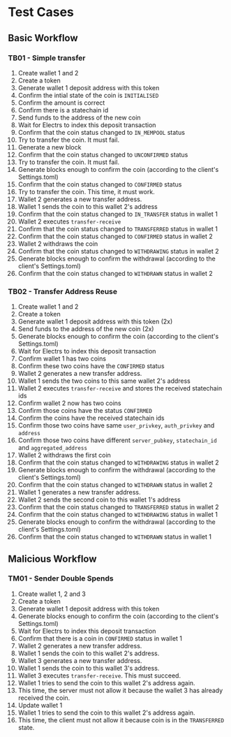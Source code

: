 # Test Cases

## Basic Workflow

### TB01 - Simple transfer

01. Create wallet 1 and 2
02. Create a token
03. Generate wallet 1 deposit address with this token
04. Confirm the intial state of the coin is `INITIALISED`
05. Confirm the amount is correct
06. Confirm there is a statechain id
07. Send funds to the address of the new coin
08. Wait for Electrs to index this deposit transaction
09. Confirm that the coin status changed to `IN_MEMPOOL` status
11. Try to transfer the coin. It must fail.
12. Generate a new block
13. Confirm that the coin status changed to `UNCONFIRMED` status
14. Try to transfer the coin. It must fail.
15. Generate blocks enough to confirm the coin (according to the client's Settings.toml)
16. Confirm that the coin status changed to `CONFIRMED` status
17. Try to transfer the coin. This time, it must work.
18. Wallet 2 generates a new transfer address.
19. Wallet 1 sends the coin to this wallet 2's address
20. Confirm that the coin status changed to `IN_TRANSFER` status in wallet 1
21. Wallet 2 executes `transfer-receive`
22. Confirm that the coin status changed to `TRANSFERRED` status in wallet 1
23. Confirm that the coin status changed to `CONFIRMED` status in wallet 2
24. Wallet 2 withdraws the coin
25. Confirm that the coin status changed to `WITHDRAWING` status in wallet 2
26. Generate blocks enough to confirm the withdrawal (according to the client's Settings.toml)
25. Confirm that the coin status changed to `WITHDRAWN` status in wallet 2

### TB02 - Transfer Address Reuse

01. Create wallet 1 and 2
02. Create a token
03. Generate wallet 1 deposit address with this token (2x)
04. Send funds to the address of the new coin (2x)
05. Generate blocks enough to confirm the coin (according to the client's Settings.toml)
06. Wait for Electrs to index this deposit transaction
07. Confirm wallet 1 has two coins
08. Confirm these two coins have the `CONFIRMED` status 
09. Wallet 2 generates a new transfer address.
10. Wallet 1 sends the two coins to this same wallet 2's address
11. Wallet 2 executes `transfer-receive` and stores the received statechain ids
12. Confirm wallet 2 now has two coins
13. Confirm those coins have the status `CONFIRMED`
14. Confirm the coins have the received statechain ids
15. Confirm those two coins have same `user_privkey`, `auth_privkey` and `address`
16. Confirm those two coins have different `server_pubkey`, `statechain_id` and `aggregated_address`
17. Wallet 2 withdraws the first coin
18. Confirm that the coin status changed to `WITHDRAWING` status in wallet 2
19. Generate blocks enough to confirm the withdrawal (according to the client's Settings.toml)
20. Confirm that the coin status changed to `WITHDRAWN` status in wallet 2
21. Wallet 1 generates a new transfer address.
22. Wallet 2 sends the second coin to this wallet 1's address
23. Confirm that the coin status changed to `TRANSFERRED` status in wallet 2
24. Confirm that the coin status changed to `WITHDRAWING` status in wallet 1
25. Generate blocks enough to confirm the withdrawal (according to the client's Settings.toml)
26. Confirm that the coin status changed to `WITHDRAWN` status in wallet 1

## Malicious Workflow

### TM01 - Sender Double Spends

01. Create wallet 1, 2 and 3
02. Create a token
03. Generate wallet 1 deposit address with this token
04. Generate blocks enough to confirm the coin (according to the client's Settings.toml)
05. Wait for Electrs to index this deposit transaction
06. Confirm that there is a coin in `CONFIRMED` status in wallet 1
07. Wallet 2 generates a new transfer address.
08. Wallet 1 sends the coin to this wallet 2's address.
09. Wallet 3 generates a new transfer address.
10. Wallet 1 sends the coin to this wallet 3's address.
11. Wallet 3 executes `transfer-receive`. This must succeed.
12. Wallet 1 tries to send the coin to this wallet 2's address again.
13. This time, the server must not allow it because the wallet 3 has already received the coin.
14. Update wallet 1
15. Wallet 1 tries to send the coin to this wallet 2's address again.
16. This time, the client must not allow it because coin is in the `TRANSFERRED` state.
